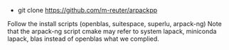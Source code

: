  * git clone https://github.com/m-reuter/arpackpp
 
Follow the install scripts (openblas, suitespace, superlu, arpack-ng)
Note that the arpack-ng script cmake may refer to system lapack, miniconda lapack, blas instead of openblas what we complied.
